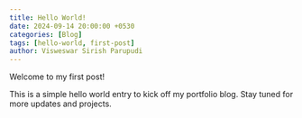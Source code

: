 ```yaml
---
title: Hello World!
date: 2024-09-14 20:00:00 +0530
categories: [Blog]
tags: [hello-world, first-post]
author: Visweswar Sirish Parupudi
---
```


Welcome to my first post!

This is a simple hello world entry to kick off my portfolio blog. Stay tuned for more updates and projects.